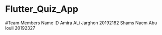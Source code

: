 # Flutter_Quiz_App

#Team Members
Name                    ID
Amira ALi Jarghon       20192182
Shams Naem Abu louli    20192327
